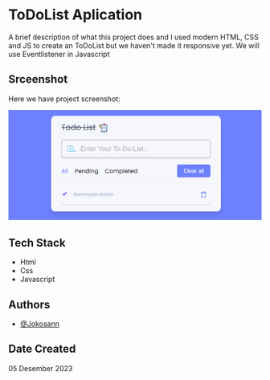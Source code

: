 # ToDoList Aplication

A brief description of what this project does and I used modern HTML, CSS and JS to create an ToDoList but we haven't made it responsive yet. We will use Eventlistener in Javascript

## Srceenshot

Here we have project screenshot:

![screenshot](<screenshot/To-Do-List%20(3).png>)

## Tech Stack

- Html
- Css
- Javascript

## Authors

- [@Jokosann](https://www.github.com/Jokosann)

## Date Created

05 Desember 2023
